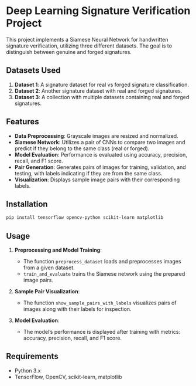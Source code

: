 # Deep Learning Signature Verification Project

This project implements a Siamese Neural Network for handwritten signature verification, utilizing three different datasets. The goal is to distinguish between genuine and forged signatures.

## Datasets Used

1. **Dataset 1**: A signature dataset for real vs forged signature classification.
2. **Dataset 2**: Another signature dataset with real and forged signatures.
3. **Dataset 3**: A collection with multiple datasets containing real and forged signatures.

## Features

- **Data Preprocessing**: Grayscale images are resized and normalized.
- **Siamese Network**: Utilizes a pair of CNNs to compare two images and predict if they belong to the same class (real or forged).
- **Model Evaluation**: Performance is evaluated using accuracy, precision, recall, and F1 score.
- **Pair Generation**: Generates pairs of images for training, validation, and testing, with labels indicating if they are from the same class.
- **Visualization**: Displays sample image pairs with their corresponding labels.

## Installation

```bash
pip install tensorflow opencv-python scikit-learn matplotlib
```

## Usage

1. **Preprocessing and Model Training**:
   - The function `preprocess_dataset` loads and preprocesses images from a given dataset.
   - `train_and_evaluate` trains the Siamese network using the prepared image pairs.
   
2. **Sample Pair Visualization**:
   - The function `show_sample_pairs_with_labels` visualizes pairs of images along with their labels for inspection.

3. **Model Evaluation**:
   - The model’s performance is displayed after training with metrics: accuracy, precision, recall, and F1 score.

## Requirements

- Python 3.x
- TensorFlow, OpenCV, scikit-learn, matplotlib

